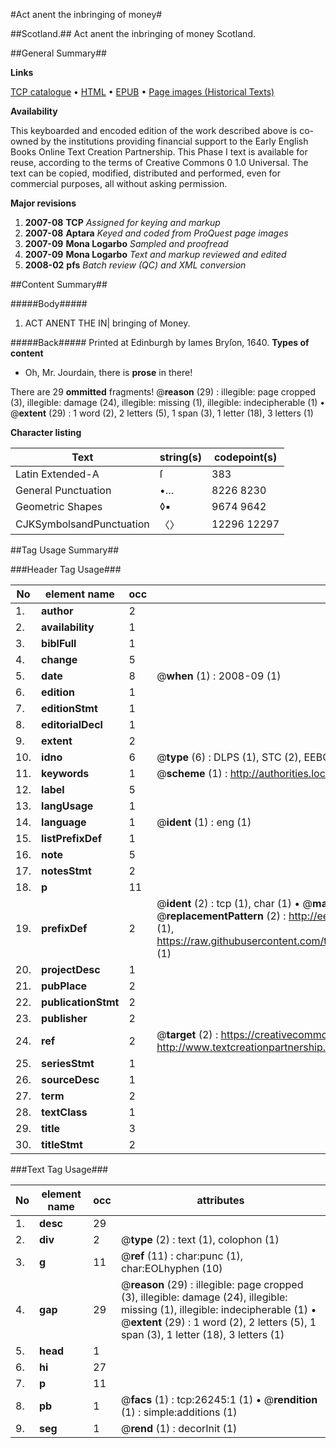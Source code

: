 #Act anent the inbringing of money#

##Scotland.##
Act anent the inbringing of money
Scotland.

##General Summary##

**Links**

[TCP catalogue](http://www.ota.ox.ac.uk/tcp/)  • 
[HTML](http://tei.it.ox.ac.uk/tcp/Texts-HTML/free/A11/A11663.html)  • 
[EPUB](http://tei.it.ox.ac.uk/tcp/Texts-EPUB/free/A11/A11663.epub) • 
[Page images (Historical Texts)](https://data.historicaltexts.jisc.ac.uk/view?pubId=eebo-23107196e&pageId=eebo-23107196e-26245-1)

**Availability**

This keyboarded and encoded edition of the
	       work described above is co-owned by the institutions
	       providing financial support to the Early English Books
	       Online Text Creation Partnership. This Phase I text is
	       available for reuse, according to the terms of Creative
	       Commons 0 1.0 Universal. The text can be copied,
	       modified, distributed and performed, even for
	       commercial purposes, all without asking permission.

**Major revisions**

1. __2007-08__ __TCP__ *Assigned for keying and markup*
1. __2007-08__ __Aptara__ *Keyed and coded from ProQuest page images*
1. __2007-09__ __Mona Logarbo__ *Sampled and proofread*
1. __2007-09__ __Mona Logarbo__ *Text and markup reviewed and edited*
1. __2008-02__ __pfs__ *Batch review (QC) and XML conversion*

##Content Summary##

#####Body#####

1. ACT ANENT THE IN|
bringing of Money.

#####Back#####
Printed at Edinburgh by Iames Bryſon, 1640.
**Types of content**

  * Oh, Mr. Jourdain, there is **prose** in there!

There are 29 **ommitted** fragments! 
 @__reason__ (29) : illegible: page cropped (3), illegible: damage (24), illegible: missing (1), illegible: indecipherable (1)  •  @__extent__ (29) : 1 word (2), 2 letters (5), 1 span (3), 1 letter (18), 3 letters (1)

**Character listing**


|Text|string(s)|codepoint(s)|
|---|---|---|
|Latin Extended-A|ſ|383|
|General Punctuation|•…|8226 8230|
|Geometric Shapes|◊▪|9674 9642|
|CJKSymbolsandPunctuation|〈〉|12296 12297|

##Tag Usage Summary##

###Header Tag Usage###

|No|element name|occ|attributes|
|---|---|---|---|
|1.|__author__|2||
|2.|__availability__|1||
|3.|__biblFull__|1||
|4.|__change__|5||
|5.|__date__|8| @__when__ (1) : 2008-09 (1)|
|6.|__edition__|1||
|7.|__editionStmt__|1||
|8.|__editorialDecl__|1||
|9.|__extent__|2||
|10.|__idno__|6| @__type__ (6) : DLPS (1), STC (2), EEBO-CITATION (1), OCLC (1), VID (1)|
|11.|__keywords__|1| @__scheme__ (1) : http://authorities.loc.gov/ (1)|
|12.|__label__|5||
|13.|__langUsage__|1||
|14.|__language__|1| @__ident__ (1) : eng (1)|
|15.|__listPrefixDef__|1||
|16.|__note__|5||
|17.|__notesStmt__|2||
|18.|__p__|11||
|19.|__prefixDef__|2| @__ident__ (2) : tcp (1), char (1)  •  @__matchPattern__ (2) : ([0-9\-]+):([0-9IVX]+) (1), (.+) (1)  •  @__replacementPattern__ (2) : http://eebo.chadwyck.com/downloadtiff?vid=$1&page=$2 (1), https://raw.githubusercontent.com/textcreationpartnership/Texts/master/tcpchars.xml#$1 (1)|
|20.|__projectDesc__|1||
|21.|__pubPlace__|2||
|22.|__publicationStmt__|2||
|23.|__publisher__|2||
|24.|__ref__|2| @__target__ (2) : https://creativecommons.org/publicdomain/zero/1.0/ (1), http://www.textcreationpartnership.org/docs/. (1)|
|25.|__seriesStmt__|1||
|26.|__sourceDesc__|1||
|27.|__term__|2||
|28.|__textClass__|1||
|29.|__title__|3||
|30.|__titleStmt__|2||


###Text Tag Usage###

|No|element name|occ|attributes|
|---|---|---|---|
|1.|__desc__|29||
|2.|__div__|2| @__type__ (2) : text (1), colophon (1)|
|3.|__g__|11| @__ref__ (11) : char:punc (1), char:EOLhyphen (10)|
|4.|__gap__|29| @__reason__ (29) : illegible: page cropped (3), illegible: damage (24), illegible: missing (1), illegible: indecipherable (1)  •  @__extent__ (29) : 1 word (2), 2 letters (5), 1 span (3), 1 letter (18), 3 letters (1)|
|5.|__head__|1||
|6.|__hi__|27||
|7.|__p__|11||
|8.|__pb__|1| @__facs__ (1) : tcp:26245:1 (1)  •  @__rendition__ (1) : simple:additions (1)|
|9.|__seg__|1| @__rend__ (1) : decorInit (1)|
